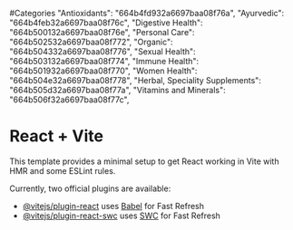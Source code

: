 #Categories
"Antioxidants": "664b4fd932a6697baa08f76a",
"Ayurvedic": "664b4feb32a6697baa08f76c",
"Digestive Health": "664b500132a6697baa08f76e",
"Personal Care": "664b502532a6697baa08f772",
"Organic": "664b504332a6697baa08f776",
"Sexual Health": "664b503132a6697baa08f774",
"Immune Health": "664b501932a6697baa08f770",
"Women Health": "664b504e32a6697baa08f778",
"Herbal, Speciality Supplements": "664b505d32a6697baa08f77a",
"Vitamins and Minerals": "664b506f32a6697baa08f77c",

# React + Vite

This template provides a minimal setup to get React working in Vite with HMR and some ESLint rules.

Currently, two official plugins are available:

- [@vitejs/plugin-react](https://github.com/vitejs/vite-plugin-react/blob/main/packages/plugin-react/README.md) uses [Babel](https://babeljs.io/) for Fast Refresh
- [@vitejs/plugin-react-swc](https://github.com/vitejs/vite-plugin-react-swc) uses [SWC](https://swc.rs/) for Fast Refresh
